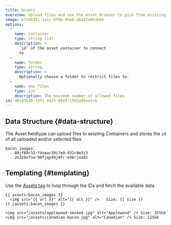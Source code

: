```yaml
---
title: Assets
overview: Upload files and use the Asset Browser to pick from existing files in your Asset Collections.
image: e77d6351-1a1c-4f6b-85e0-ab447e0b3bb6
options:
  -
    name: container
    type: string (id)
    description: >
      `id` of the asset container to connect
      to
  -
    name: folder
    type: string
    description: >
      Optionally choose a folder to restrict files to.
  -
    name: max_files
    type: int
    description: The maximum number of allowed files
id: d0c65546-74f1-4a15-89d5-1562a95ee2c6
---
```

## Data Structure {#data-structure}

The Asset fieldtype can upload files to existing Containers and stores the `id` of all uploaded and/or selected files.

``` .language-yaml
bacon_images:
  - 89jf89r32-fdsmar39ifm9-932c9m3j3
  - 2n329ofna-90fjqp49j9fr-e98rjaa82
```

## Templating {#templating}

Use the [Assets tag](/reference/tags/assets) to loop through the IDs and fetch the available data.

```
{{ assets:bacon_images }}
  <img src="{{ url }}" alt="{{ alt }}" />   Size: {{ size }}
{{ /assets:bacon_images }}
```

``` .language-output
<img src="/assets/applewood-smoked.jpg" alt="Applewood" /> Size: 355kb
<img src="/assets/canadian-bacon.jpg" alt="Canadian" /> Size: 125kb
```
